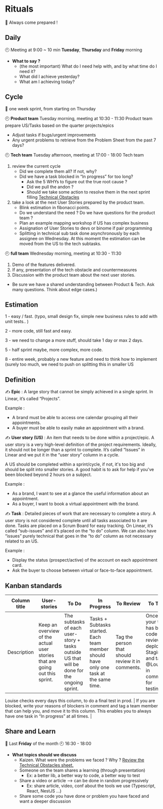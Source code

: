 # Rituals

🤚 Always come prepared !

## Daily

🕘 Meeting at 9:00 ~ 10 min **Tuesday**, **Thursday** and **Friday** morning

- **What to say ?**
    - (the most important) What do I need help with, and by what time do I need it?
    - What did I achieve yesterday?
    - What am I achieving today?

## Cycle

📅 one week sprint, from starting on Thursday

🕘 **Product team** Tuesday morning, meeting at 10:30 - 11:30
Product team prepare US/Tasks based on the quarter projects/epics
- Adjust tasks if bugs/urgent improvements
- Any urgent problems to retrieve from the Problem Sheet from the past 7 days?

🕘 **Tech team** Tuesday afternoon, meeting at 17:00 - 18:00
Tech team 
1. review the current cycle
    - Did we complete them all? If not, why?
    - Did we have a task blocked in “In progress” for too long?
        - Ask the 5 WHYs to figure out the true root cause ?
        - Did we pull the andon ? 
        - Should we take some action to resolve them in the next sprint filling [Technical Obstacles](https://docs.google.com/spreadsheets/d/1JNJU-pOwqTwDnI49YVC6DhZps8tVyQGCMlenqe4HG84/edit?usp=drivesdk)
2. take a look at the next User Stories prepared by the product team.
    - Blink estimation in fibonacci points.
    - Do we understand the need ? Do we have questions for the product team ?
    - Plan an example mapping workshop if US has complex business
    - Assignation of User Stories to devs or binome if pair programming
    - Splitting in technical sub task done asynchronously by each assignee on Wednesday. At this moment the estimation can be moved from the US to the tech subtasks.


🕘 **full team** Wednesday morning, meeting at 10:30 - 11:30
1. Demo of the features delivered.
2. If any, presentation of the tech obstacle and countermeasures 
3. Discussion with the product team about the next user stories.
  - Be sure we have a shared understanding between Product & Tech. Ask many questions. Think about edge cases.)

## Estimation
        
1 - easy / fast. (typo, small design fix, simple new business rules to add with unit tests.. )

2 - more code, still fast and easy.

3 - we need to change a more stuff, should take 1  day or max 2 days.

5 - half sprint maybe, more complex, more code.

8 - entire week, probably a new feature and need to think how to implement (surely too much, we need to push on splitting this in smaller US
            
## Definition

✍️ **Epic** : A large story that cannot be simply achieved in a single sprint. In Linear, it’s called “Projects”.

Example : 
- A brand must be able to access one calendar grouping all their appointments.
- A buyer must be able to easily make an appointment with a brand.  

✍️ **User story (US)** : An item that needs to be done within a project/epic. A user story is a very high-level definition of the project requirements. Ideally, it should not be longer than a sprint to complete. It’s called “Issues” in Linear and we put it in the “user story” column in a cycle.

A US should be completed within a sprint/cycle, if not, it's too big and should be split into smaller stories. A good habit is to ask for help if you've been blocked beyond 2 hours on a subject. 

Example : 
- As a brand, I want to see at a glance the useful information about an appointment.
- As a buyer, I want to book a virtual appointment with the brand.

✍️ **Task** : Detailed pieces of work that are necessary to complete a story. A user story is not considered complete until all tasks associated to it are done. Tasks are placed on a Scrum Board for easy tracking. On Linear, it’s called “sub-issues” and it’s placed on the “to do” column. We can also have “issues” purely technical that goes in the “to do” column as not necessary related to an US.

Example : 
- Display the status (prospect/active) of the account on each appointment card.
- Ask the buyer to choose between virtual or face-to-face appointment.

## Kanban standards

| Column title | User-stories | To Do | In Progress | To Review | To Test | ⌛️ Ready for prod | Done | Blocking |
| --- | --- | --- | --- | --- | --- | --- | --- | --- |
| Description | Keep an overview of the actual user stories that are going out this sprint. | The subtasks of each user-story + tasks outside US that will be done for the ongoing sprint. | Tasks + Subtasks started. Each team member should have only one task at the same time.  | Tag the person that should review it in comments. | Once your task has been code reviewed, deploy to Staging and tags @Louise in comment for testing. | Every evening tech team checks this column and deploys if necessary. | Task deployed on prod.

Louise checks every days this column, to do a final test in prod. | If you are blocked, write your reasons of blockers in comment and tag a team member that can help you, and move it to this column. This enables you to always have one task in “In progress” at all times. |

## Share and Learn

📅 Last **Friday** of the month
🕘 16:30 - 18:00

- **What topics should we discuss**
    - Kaizen. What were the problems we faced ? Why ? [Review the Technical Obstacles sheet.](https://docs.google.com/spreadsheets/d/1JNJU-pOwqTwDnI49YVC6DhZps8tVyQGCMlenqe4HG84/edit#gid=0)
    - Someone on the team shares a learning (through presentation)
        - Ex: a better lib, a better way to code, a better way to test
    - Share a video or article —> can be done in random progressively
        - Ex: share article, video, conf about the tools we use (Typescript, React, NestJS ...)
    - Share some code you have done or problem you have faced and want a deeper discussion
